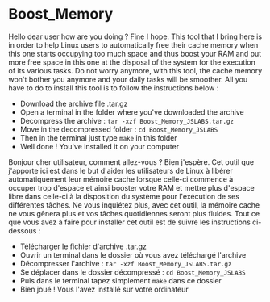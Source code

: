 # Boost_Memory

Hello dear user how are you doing ? Fine I hope. This tool that I bring here is in order to help Linux users to automatically free their cache memory when this one starts occupying too much space and thus boost your RAM and put more free space in this one at the disposal of the system for the execution of its various tasks.
Do not worry anymore, with this tool, the cache memory won't bother you anymore and your daily tasks will be smoother. All you have to do to install this tool is to follow the instructions below :

- Download the archive file .tar.gz
- Open a terminal in the folder where you've downloaded the archive
- Decompress the archive : ``` tar -xzf Boost_Memory_JSLABS.tar.gz ```
- Move in the decompressed folder : ``` cd Boost_Memory_JSLABS ```
- Then in the terminal just type ``` make ``` in this folder
- Well done ! You've installed it on your computer

Bonjour cher utilisateur, comment allez-vous ? Bien j'espère. Cet outil que j'apporte ici est dans le but d'aider les utilisateurs de Linux à libérer automatiquement leur mémoire cache lorsque celle-ci commence à occuper trop d'espace et ainsi booster votre RAM et mettre plus d'espace libre dans celle-ci à la disposition du système pour l'exécution de ses différentes tâches.
Ne vous inquiétez plus, avec cet outil, la mémoire cache ne vous gênera plus et vos tâches quotidiennes seront plus fluides. Tout ce que vous avez à faire pour installer cet outil est de suivre les instructions ci-dessous :

- Télécharger le fichier d'archive .tar.gz
- Ouvrir un terminal dans le dossier où vous avez téléchargé l'archive
- Décompresser l'archive : ``` tar -xzf Boost_Memory_JSLABS.tar.gz ```
- Se déplacer dans le dossier décompressé : ``` cd Boost_Memory_JSLABS ```
- Puis dans le terminal tapez simplement ``` make ``` dans ce dossier
- Bien joué ! Vous l'avez installé sur votre ordinateur
